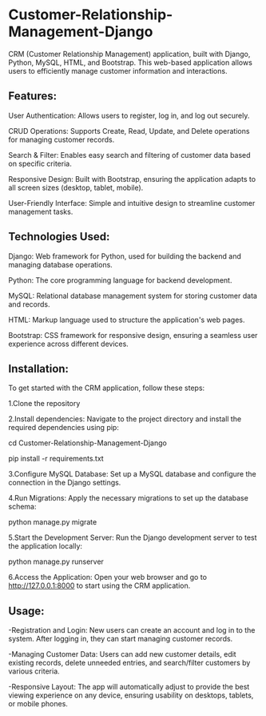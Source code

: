 # Customer-Relationship-Management-Django

CRM (Customer Relationship Management) application, built with Django, Python, MySQL, HTML, and Bootstrap. This web-based application allows users to efficiently manage customer information and interactions.

## Features:

User Authentication: Allows users to register, log in, and log out securely.

CRUD Operations: Supports Create, Read, Update, and Delete operations for managing customer records.

Search & Filter: Enables easy search and filtering of customer data based on specific criteria.

Responsive Design: Built with Bootstrap, ensuring the application adapts to all screen sizes (desktop, tablet, mobile).

User-Friendly Interface: Simple and intuitive design to streamline customer management tasks.

## Technologies Used:

Django: Web framework for Python, used for building the backend and managing database operations.

Python: The core programming language for backend development.

MySQL: Relational database management system for storing customer data and records.

HTML: Markup language used to structure the application's web pages.

Bootstrap: CSS framework for responsive design, ensuring a seamless user experience across different devices.

## Installation:

To get started with the CRM application, follow these steps:

1.Clone the repository

2.Install dependencies: Navigate to the project directory and install the required dependencies using pip:

cd Customer-Relationship-Management-Django

pip install -r requirements.txt

3.Configure MySQL Database: Set up a MySQL database and configure the connection in the Django settings.

4.Run Migrations: Apply the necessary migrations to set up the database schema:

python manage.py migrate

5.Start the Development Server: Run the Django development server to test the application locally:

python manage.py runserver

6.Access the Application: Open your web browser and go to http://127.0.0.1:8000 to start using the CRM application.

## Usage:

-Registration and Login: New users can create an account and log in to the system. After logging in, they can start managing customer records.

-Managing Customer Data: Users can add new customer details, edit existing records, delete unneeded entries, and search/filter customers by various criteria.

-Responsive Layout: The app will automatically adjust to provide the best viewing experience on any device, ensuring usability on desktops, tablets, or mobile phones.
